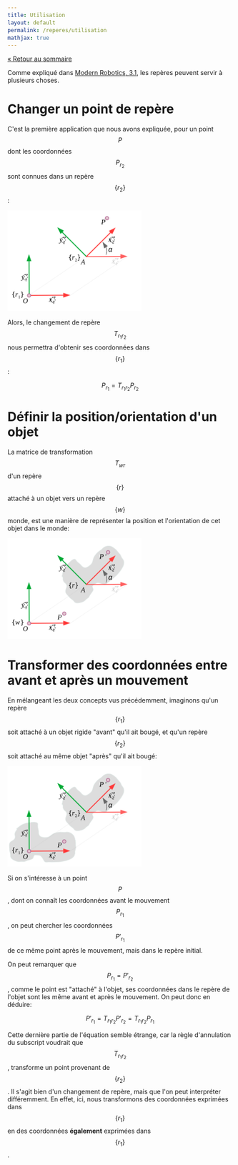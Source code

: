 ```yaml
---
title: Utilisation
layout: default
permalink: /reperes/utilisation
mathjax: true
---
```


[&laquo; Retour au sommaire](/reperes)

Comme expliqué dans [Modern Robotics, 3.1](/assets/MR.pdf), les repères peuvent servir
à plusieurs choses.

# Changer un point de repère

C'est la première application que nous avons expliquée, pour un point $$P$$ dont les coordonnées
$$P_{r_2}$$ sont connues dans un repère $$\{ r_2 \}$$:

<div class="text-center">
    <img src="/assets/imgs/changement_repere.svg" width="300" />
</div>

Alors, le changement de repère $$T_{r_1 r_2}$$ nous permettra d'obtenir ses coordonnées dans $$\{ r_1 \}$$:

$$
P_{r_1} = T_{r_1 r_2} P_{r_2}
$$

# Définir la position/orientation d'un objet

La matrice de transformation $$T_{w r}$$ d'un repère $$\{ r \}$$ attaché à un objet vers un
repère $$\{ w \}$$ monde, est une manière de représenter la position et l'orientation de cet
objet dans le monde:

<div class="text-center">
    <img src="/assets/imgs/pose.svg" width="300" />
</div>

# Transformer des coordonnées entre avant et après un mouvement

En mélangeant les deux concepts vus précédemment, imaginons qu'un repère $$\{ r_1 \}$$ soit attaché
à un objet rigide "avant" qu'il ait bougé, et qu'un repère $$\{ r_2 \}$$ soit attaché au même objet
"après" qu'il ait bougé:

<div class="text-center">
    <img src="/assets/imgs/motion.svg" width="300" />
</div>

Si on s'intéresse à un point $$P$$, dont on connaît les coordonnées avant le mouvement $$P_{r_1}$$,
on peut chercher les coordonnées $$P'_{r_1}$$ de ce même point après le mouvement, mais dans le
repère initial.

On peut remarquer que $$P_{r_1} = P'_{r_2}$$, comme le point est "attaché" à l'objet, ses coordonnées
dans le repère de l'objet sont les même avant et après le mouvement. On peut donc en déduire:

$$
P'_{r_1} = T_{r_1 r_2} P'_{r_2} = T_{r_1 r_2} P_{r_1}
$$

Cette dernière partie de l'équation semble étrange, car la règle d'annulation du subscript voudrait que
$$T_{r_1 r_2}$$, transforme un point provenant de $$\{ r_2 \}$$. Il s'agit bien d'un changement de repère,
mais que l'on peut interpréter différemment. En effet, ici, nous transformons des coordonnées
exprimées dans $$\{ r_1 \}$$ en des coordonnées **également** exprimées dans $$\{ r_1 \}$$.
